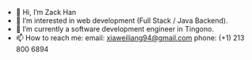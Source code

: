 - 👋 Hi, I’m Zack Han
- 👀 I’m interested in web development (Full Stack / Java Backend).
- 🌱 I’m currently a software development engineer in Tingono.
- 📫 How to reach me:
       email: xiaweiliang94@gmail.com
       phone: (+1) 213 800 6894
<!---
Zhikun-zack/Zhikun-zack is a ✨ special ✨ repository because its `README.md` (this file) appears on your GitHub profile.
You can click the Preview link to take a look at your changes.
--->
